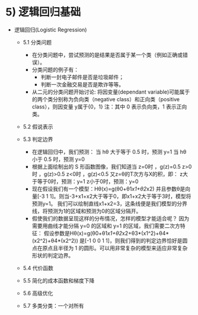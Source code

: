 
# 5) 逻辑回归基础

  * 逻辑回归(Logistic Regression)
    * 5.1 分类问题
        * 在分类问题中，尝试预测的是结果是否属于某一个类（例如正确或错误）。
        * 分类问题的例子有：
            * 判断一封电子邮件是否是垃圾邮件；
            * 判断一次金融交易是否是欺诈等等。
        * 从二元的分类问题开始讨论:
             将因变量(dependant variable)可能属于的两个类分别称为负向类（negative class）和正向类（positive class），则因变量
             y属于{0，1}
             注：其中 0 表示负向类，1 表示正向类。
    * 5.2 假说表示

    * 5.3 判定边界
        * 在逻辑回归中，我们预测：
             当 hθ 大于等于 0.5 时，预测 y=1
             当 hθ 小于 0.5 时，预测 y=0
        * 根据上面绘制出的 S 形函数图像，我们知道当
             z=0时 ，g(z)=0.5
             z>0时 ，g(z)>0.5
             z<0时 ，g(z)<0.5
             又z=θ的T次方与X的积，即：
               z大于等于0时，预测：y=1
               z小于0时，预测：y=0
        * 现在假设我们有一个模型：Hθ(x)=g(θ0+θ1*x1+θ2*x2)
             并且参数θ是向量[-3 1 1]。则当-3+x1+x2大于等于0，即x1+x2大于等于3时，模型将预测y=1。
             我们可以绘制直线x1+x2=3，这条线便是我们模型的分界线，将预测为1的区域和预测为0的区域分隔开。
        * 假使我们的数据呈现这样的分布情况，怎样的模型才能适合呢？
          因为需要用曲线才能分隔 y=0 的区域和 y=1 的区域，我们需要二次方特征： 假设参数是Hθ(x)=g(θ0+θ1*x1+θ2*x2+θ3*(x1^2)+θ4*(x2^2)+θ4*(x2^2))
          是[-1 0 0 1 1]，则我们得到的判定边界恰好是圆点在原点且半径为 1 的圆形。可以用非常复杂的模型来适应非常复杂形状的判定边界。
    * 5.4 代价函数
    * 5.5 简化的成本函数和梯度下降
    * 5.6 高级优化
    * 5.7 多类分类：一个对所有
